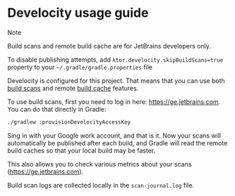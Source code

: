 # Develocity usage guide

> [!NOTE]
> Build scans and remote build cache are for JetBrains developers only.
> 
> To disable publishing attempts, add `ktor.develocity.skipBuildScans=true` property
to your `~/.gradle/gradle.properties` file

Develocity is configured for this project.
That means that you can use both [build scans](https://docs.gradle.org/current/userguide/build_scans.html)
and remote [build cache](https://docs.gradle.org/current/userguide/build_cache.html)
features.

To use build scans, first you need to log in here: https://ge.jetbrains.com.
You can do that directly in Gradle:

```Bash
./gradlew :provisionDevelocityAccessKey
```

Sing in with your Google work account, and that is it.
Now your scans will automatically be published after each build, and
Gradle will read the remote build caches so that your local build may be faster.

This also allows you to check various metrics about your scans (https://ge.jetbrains.com).

Build scan logs are collected locally in the `scan-journal.log` file.
